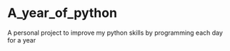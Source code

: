 # A_year_of_python
A personal project to improve my python skills by programming each day for a year
